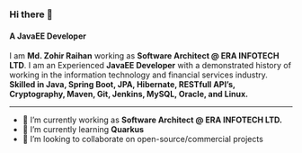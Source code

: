 ### Hi there 👋

#### A JavaEE Developer

I am **Md. Zohir Raihan** working as **Software Architect @ ERA INFOTECH LTD**. I am an Experienced **JavaEE Developer** with a demonstrated history of working in the information technology and financial services industry. **Skilled in Java, Spring Boot, JPA, Hibernate, RESTfull API’s, Cryptography, Maven, Git, Jenkins, MySQL, Oracle, and Linux.**

---

- 🔭 I’m currently working as **Software Architect @ ERA INFOTECH LTD.**
- 🌱 I’m currently learning **Quarkus**
- 👯 I’m looking to collaborate on open-source/commercial projects

<!--
**raihanzohir/raihanzohir** is a ✨ _special_ ✨ repository because its `README.md` (this file) appears on your GitHub profile.

Here are some ideas to get you started:

- 🔭 I’m currently working on ...
- 🌱 I’m currently learning ...
- 👯 I’m looking to collaborate on ...
- 🤔 I’m looking for help with ...
- 💬 Ask me about ...
- 📫 How to reach me: ...
- 😄 Pronouns: ...
- ⚡ Fun fact: ...
-->
